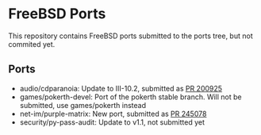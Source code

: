 # FreeBSD Ports

This repository contains FreeBSD ports submitted to the ports tree, but not
commited yet.

## Ports

* audio/cdparanoia: Update to III-10.2, submitted as [PR 200925](https://bugs.freebsd.org/bugzilla/show_bug.cgi?id=200925)
* games/pokerth-devel: Port of the pokerth stable branch. Will not be submitted, use games/pokerth instead
* net-im/purple-matrix: New port, submitted as [PR 245078](https://bugs.freebsd.org/bugzilla/show_bug.cgi?id=245078)
* security/py-pass-audit: Update to v1.1, not submitted yet
